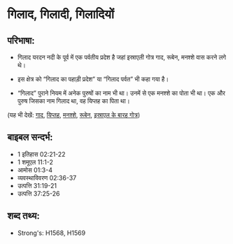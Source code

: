 # गिलाद, गिलादी, गिलादियों #

## परिभाषा: ##

* गिलाद यरदन नदी के पूर्व में एक पर्वतीय प्रदेश है जहां इस्राएली गोत्र गाद, रूबेन, मनश्शे वास करने लगे थे।

* इस क्षेत्र को “गिलाद का पहाड़ी प्रदेश” या “गिलाद पर्वत” भी कहा गया है। 
* “गिलाद” पुराने नियम में अनेक पुरुषों का नाम भी था। उनमें से एक मनश्शे का पोता भी था। एक और पुरुष जिसका नाम गिलाद था, वह यिप्तह का पिता था।

(यह भी देखें: [गाद](../gad.md), [यिप्तह](../jephthah.md), [मनश्शे](../manasseh.md), [रूबेन](../reuben.md), [इस्राएल के बारह गोत्र](../12tribesofisrael.md))

## बाइबल सन्दर्भ: ##

* 1 इतिहास 02:21-22
* 1 शमूएल 11:1-2
* आमोस 01:3-4
* व्यवस्थाविवरण 02:36-37
* उत्पत्ति 31:19-21
* उत्पत्ति 37:25-26

## शब्द तथ्य: ##

* Strong's: H1568, H1569
